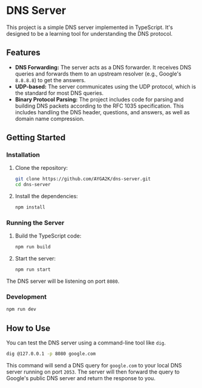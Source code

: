 # DNS Server

This project is a simple DNS server implemented in TypeScript. It's designed to be a learning tool for understanding the DNS protocol.

## Features

* **DNS Forwarding:** The server acts as a DNS forwarder. It receives DNS queries and forwards them to an upstream resolver (e.g., Google's `8.8.8.8`) to get the answers.
* **UDP-based:** The server communicates using the UDP protocol, which is the standard for most DNS queries.
* **Binary Protocol Parsing:** The project includes code for parsing and building DNS packets according to the RFC 1035 specification. This includes handling the DNS header, questions, and answers, as well as domain name compression.

## Getting Started

### Installation

1. Clone the repository:

    ```bash
    git clone https://github.com/AYGA2K/dns-server.git
    cd dns-server 
    ```

2. Install the dependencies:

    ```bash
    npm install
    ```

### Running the Server

1. Build the TypeScript code:

    ```bash
    npm run build
    ```

2. Start the server:

    ```bash
    npm run start
    ```

The DNS server will be listening on port `8080`.

### Development

```bash
npm run dev
```

## How to Use

You can test the DNS server using a command-line tool like `dig`.

```bash
dig @127.0.0.1 -p 8080 google.com
```

This command will send a DNS query for `google.com` to your local DNS server running on port `2053`. The server will then forward the query to Google's public DNS server and return the response to you.

